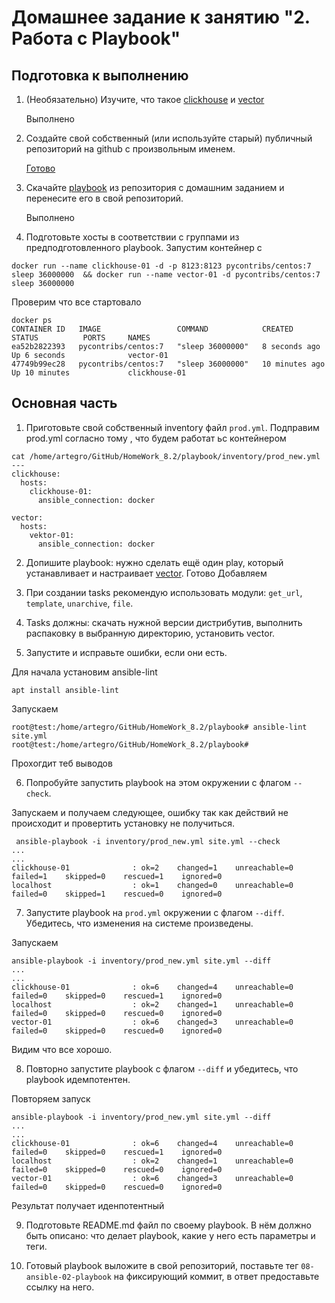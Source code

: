 # Домашнее задание к занятию "2. Работа с Playbook"

## Подготовка к выполнению

1. (Необязательно) Изучите, что такое [clickhouse](https://www.youtube.com/watch?v=fjTNS2zkeBs) и [vector](https://www.youtube.com/watch?v=CgEhyffisLY)

    Выполнено

2. Создайте свой собственный (или используйте старый) публичный репозиторий на github с произвольным именем.

    [Готово](https://github.com/Artegro/netology/tree/main/HomeWork_8.2)

3. Скачайте [playbook](./playbook/) из репозитория с домашним заданием и перенесите его в свой репозиторий.

    Выполнено
    
4. Подготовьте хосты в соответствии с группами из предподготовленного playbook.
Запустим контейнер с
```
docker run --name clickhouse-01 -d -p 8123:8123 pycontribs/centos:7 sleep 36000000  && docker run --name vector-01 -d pycontribs/centos:7 sleep 36000000
```
Проверим что все стартовало
```
docker ps
CONTAINER ID   IMAGE                 COMMAND            CREATED          STATUS          PORTS     NAMES
ea52b2822393   pycontribs/centos:7   "sleep 36000000"   8 seconds ago    Up 6 seconds              vector-01
47749b99ec28   pycontribs/centos:7   "sleep 36000000"   10 minutes ago   Up 10 minutes             clickhouse-01
```

## Основная часть

1. Приготовьте свой собственный inventory файл `prod.yml`.
Подправим prod.yml согласно тому , что будем работат ьс контейнером
```
cat /home/artegro/GitHub/HomeWork_8.2/playbook/inventory/prod_new.yml
---
clickhouse:
  hosts:
    clickhouse-01:
      ansible_connection: docker

vector:
  hosts:
    vektor-01:
      ansible_connection: docker
```
2. Допишите playbook: нужно сделать ещё один play, который устанавливает и настраивает [vector](https://vector.dev).
Готово
Добавляем

3. При создании tasks рекомендую использовать модули: `get_url`, `template`, `unarchive`, `file`.
4. Tasks должны: скачать нужной версии дистрибутив, выполнить распаковку в выбранную директорию, установить vector.
5. Запустите и исправьте ошибки, если они есть.

Для начала установим ansible-lint
```
apt install ansible-lint
```
Запускаем
```
root@test:/home/artegro/GitHub/HomeWork_8.2/playbook# ansible-lint site.yml
root@test:/home/artegro/GitHub/HomeWork_8.2/playbook#
```
Прохогдит теб выводов

6. Попробуйте запустить playbook на этом окружении с флагом `--check`.

Запускаем и получаем следующее, ошибку так как действий не происходит и провертить установку не получиться.
```
 ansible-playbook -i inventory/prod_new.yml site.yml --check
...
...
clickhouse-01              : ok=2    changed=1    unreachable=0    failed=1    skipped=0    rescued=1    ignored=0   
localhost                  : ok=1    changed=0    unreachable=0    failed=0    skipped=1    rescued=0    ignored=0 
```
7. Запустите playbook на `prod.yml` окружении с флагом `--diff`. Убедитесь, что изменения на системе произведены.

Запускаем
```
ansible-playbook -i inventory/prod_new.yml site.yml --diff
...
...
clickhouse-01              : ok=6    changed=4    unreachable=0    failed=0    skipped=0    rescued=1    ignored=0   
localhost                  : ok=2    changed=1    unreachable=0    failed=0    skipped=0    rescued=0    ignored=0   
vector-01                  : ok=6    changed=3    unreachable=0    failed=0    skipped=0    rescued=0    ignored=0   
```
Видим что все хорошо.

8. Повторно запустите playbook с флагом `--diff` и убедитесь, что playbook идемпотентен.

Повторяем запуск
```
ansible-playbook -i inventory/prod_new.yml site.yml --diff
...
...
clickhouse-01              : ok=6    changed=4    unreachable=0    failed=0    skipped=0    rescued=1    ignored=0   
localhost                  : ok=2    changed=1    unreachable=0    failed=0    skipped=0    rescued=0    ignored=0   
vector-01                  : ok=6    changed=3    unreachable=0    failed=0    skipped=0    rescued=0    ignored=0   

```
Результат получает иденпотентный

9. Подготовьте README.md файл по своему playbook. В нём должно быть описано: что делает playbook, какие у него есть параметры и теги.


10. Готовый playbook выложите в свой репозиторий, поставьте тег `08-ansible-02-playbook` на фиксирующий коммит, в ответ предоставьте ссылку на него.